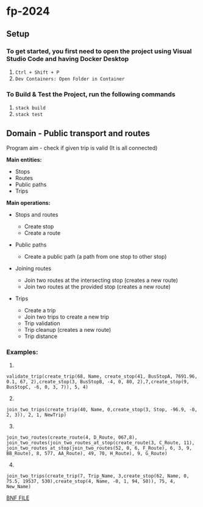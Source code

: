 # fp-2024

## Setup

### To get started, you first need to open the project using Visual Studio Code and having Docker Desktop
1. `Ctrl + Shift + P`
2. `Dev Containers: Open Folder in Container`

### To Build & Test the Project, run the following commands
1. `stack build`
2. `stack test`

## Domain - Public transport and routes

Program aim - check if given trip is valid (It is all connected)

**Main entities:**
- Stops
- Routes
- Public paths
- Trips

**Main operations:**
- Stops and routes
    - Create stop
    - Create a route

- Public paths
    - Create a public path (a path from one stop to other stop)

- Joining routes
    - Join two routes at the intersecting stop (creates a new route)
    - Join two routes at the provided stop (creates a new route)

- Trips
    - Create a trip
    - Join two trips to create a new trip
    - Trip validation
    - Trip cleanup (creates a new route)
    - Trip distance

### Examples:

1. 
```
validate_trip(create_trip(68, Name, create_stop(41, BusStopA, 7691.96, 0.1, 67, 2),create_stop(3, BusStopB, -4, 0, 80, 2),7,create_stop(9, BusStopC, -6, 0, 3, 7)), 5, 4)
```

2.
```
join_two_trips(create_trip(40, Name, 0,create_stop(3, Stop, -96.9, -0, 2, 3)), 2, 1, NewTrip)
```

3.
```
join_two_routes(create_route(4, D_Route, 067,8), join_two_routes(join_two_routes_at_stop(create_route(3, C_Route, 11), join_two_routes_at_stop(join_two_routes(52, 0, 6, F_Route), 6, 3, 9, BB_Route), 8, 577, AA_Route), 49, 70, H_Route), 9, G_Route)
```

4.
```
join_two_trips(create_trip(7, Trip_Name, 3,create_stop(62, Name, 0, 75.5, 19537, 530),create_stop(4, Name, -0, 1, 94, 50)), 75, 4, New_Name)
```

[BNF FILE](BNF.txt)

<!-- 
### Examples of recursive commands (stop_ids changed to strings for clarity)

Diagram of the routes and paths:
stop_1 -> stop_2 -> path_1 -> stop_3.

1. **Recursive trip validation.**
Trip: stop_1 stop_2,path_1,stop_3.

```
recursive_trip_validation (123 stop_1 stop_2,path_1,stop_3) recursive_trip_validation
stop_1 AND stop_2 connected.
- recursive_trip_validation (123 stop_2 path_1,stop_3) recursive_trip_validation
  stop_2 AND path_1 connected.
-- recursive_trip_validation (123 path_1 stop_3) recursive_trip_validation
   path_1 AND stop_3 connected.
--- recursive_trip_validation (123 stop_3)
    LIST EMPTY. END.
result: true.
```

2. **Recursive trip cleanup.**
Trip: stop_2 stop_3,path_1,stop_1 -> not valid.

```
recursive_trip_cleanup (123 stop_2 stop_3,path_1,stop_1) 
find_partner_stop (stop_2 stop_3,path_1,stop_1) recursive_trip_cleanup
+ find_partner_stop (stop_2 stop_3,path_1,stop_1) find_partner_stop
  stop_2 AND stop_3 NOT CONNECTED. CONTINUE.
++ find_partner_stop(stop_2 path_1, stop_1, ) find_partner_stop
   stop_2 AND path_1 CONNECTED. END.
- recursive_trip_cleanup (123 path_1 stop_3,stop_1) 
  find_partner_stop (path_1 stop_3,stop_1) recursive_trip_cleanup
  + find_partner_stop (path_1 stop_3,stop_1) find_partner_stop
    path_1 AND stop_3 CONNECTED.END.
-- recursive_trip_cleanup (123 stop_3 stop_1) 
   find_partner_stop (stop_3 stop_1) recursive_trip_cleanup
   + find_partner_stop (stop_3 stop_1) find_partner_stop
     stop_3 AND stop_1 NOT CONNECTED. CONTINUE.
   ++ find_partner_stop (stop_3) find_partner_stop
      LIST EMPTY. END.
--- recursive_trip_cleanup (123 stop_1) 
    LIST EMPTY. INSERT stop_1 at the begining.
result: stop_1 -> stop_2 -> path_1 -> stop_3
```

3. **Find trip distance.**
Trip: stop_1 stop_2,path_1,stop_3.

```
trip_distance (123 stop_1 stop_2,path_1,stop_3) trip_distance
stop_1 AND stop_2 distance -> 10 km.
- trip_distance (123 stop_2 path_1,stop_3) trip_distance
  stop_2 AND path_1 distance -> 15 km.
-- trip_distance (123 path_1 stop_3) trip_distance
   path_1 AND stop_3 distance -> 5 km.
--- trip_distance (123 stop_3)
    LIST EMPTY. END.
result: 30 km.
``` -->

<!-- ### Examples of simple commands: (checked using BNF Playground)

1. **Add a stop**  
```
add_stop 301 Downtown 40.7128 -74.0060
```

2. **Remove a stop**  
```
remove_stop 301
```

3. **Create a route**  
```
create_route 501 City_Center_Loop
```

4. **Add a bus stop to a route**  
 ```
 add_stop_to_route 301 501
 ```

5. **Remove a bus from a route**  
 ```
 remove_from_route 101 501
 ```

6. **Join two routes at the intersecting stop (creates a new route)**  
 ```
 join_two_routes 501 502 601 Combined_City_Route
 ```

7. **Join two routes at the provided stop (creates a new route)**  
 ```
 join_two_routes_at_stop 501 502 301 601 Union_Route
 ```

8. **Create a public path between two stops**  
 ```
 create_path 701 Scenic_Path 11 301 401
 ```

9. **Remove a public path**  
 ```
 remove_path 701
 ``` -->

